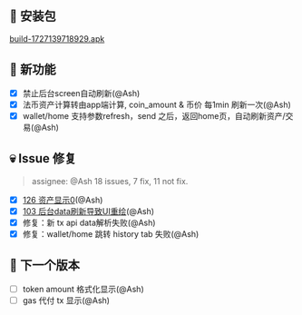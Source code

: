 ## 🚀 安装包

[build-1727139718929.apk](https://dalveywallet.s3.ap-northeast-1.amazonaws.com/release/apks/build-1727139718929.apk)

## 🎉 新功能

- [x] 禁止后台screen自动刷新(@Ash)
- [x] 法币资产计算转由app端计算, coin_amount & 币价 每1min 刷新一次(@Ash)
- [x] wallet/home 支持参数refresh，send 之后，返回home页，自动刷新资产/交易(@Ash)

## 💀 Issue 修复

> assignee: @Ash 18 issues, 7 fix, 11 not fix.

- [x] [126 资产显示0](https://gitlab.com/dalvey/lightwallet-mobile/-/issues/126)(@Ash)
- [x] [103 后台data刷新导致UI重绘](https://gitlab.com/dalvey/lightwallet-mobile/-/issues/103)(@Ash)
- [x] 修复：新 tx api data解析失败(@Ash)
- [x] 修复：wallet/home 跳转 history tab 失败(@Ash)

## 📅 下一个版本

- [ ] token amount 格式化显示(@Ash)
- [ ] gas 代付 tx 显示(@Ash)
